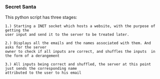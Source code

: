 ### Secret Santa

This python script has three stages:
   
    1.) Starting a INET socket which hosts a website, with the purpose of getting the
    user input and send it to the server to be treated later.

    2.) Displays all the emails and the names associated with them. And asks for the server
    owner to check if all inputs are correct, and shuffles the inputs  in the form of a derangement

    3.) All inputs being correct and shuffled, the server at this point just sends the corresponding name
    attributed to the user to his email